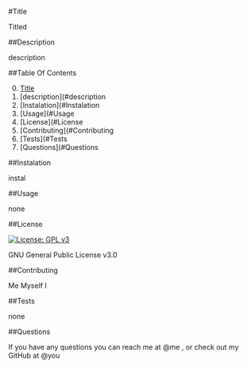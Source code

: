 #Title

Titled 




##Description

description




##Table Of Contents

0. [Title](#Title)
1. [description](#description
2. [Instalation](#Instalation
3. [Usage](#Usage
4. [License](#License
5. [Contributing](#Contributing
6. [Tests](#Tests
7. [Questions](#Questions




##Instalation

instal





##Usage

none




##License

[![License: GPL v3](https://img.shields.io/badge/License-GPLv3-blue.svg)](https://www.gnu.org/licenses/gpl-3.0)

GNU General Public License v3.0





##Contributing

Me
Myself
I




##Tests

none




##Questions

If you have any questions you can reach me at @me , or check out my GitHub at @you

